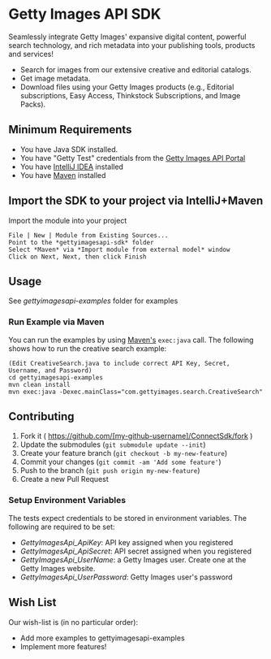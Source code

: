 # Getty Images API SDK 

Seamlessly integrate Getty Images' expansive digital content, powerful search technology, and rich metadata into your publishing tools, products and services!

- Search for images from our extensive creative and editorial catalogs.
- Get image metadata.
- Download files using your Getty Images products (e.g., Editorial subscriptions, Easy Access, Thinkstock Subscriptions, and Image Packs).

## Minimum Requirements
* You have Java SDK installed.
* You have "Getty Test" credentials from the [Getty Images API Portal](https://developer.gettyimages.com/member/register)
* You have [IntelliJ IDEA](https://www.jetbrains.com/idea/) installed
* You have [Maven](https://maven.apache.org/) installed

## Import the SDK to your project via IntelliJ+Maven

Import the module into your project

```
File | New | Module from Existing Sources...
Point to the *gettyimagesapi-sdk* folder
Select *Maven* via *Import module from external model* window
Click on Next, Next, then click Finish
```

## Usage
See *gettyimagesapi-examples* folder for examples

### Run Example via Maven
You can run the examples by using [Maven's](http://www.mojohaus.org/exec-maven-plugin/usage.html) `exec:java` call. The following shows how to run the creative search example:

```
(Edit CreativeSearch.java to include correct API Key, Secret, Username, and Password)
cd gettyimagesapi-examples
mvn clean install
mvn exec:java -Dexec.mainClass="com.gettyimages.search.CreativeSearch"
```

## Contributing

1. Fork it ( https://github.com/[my-github-username]/ConnectSdk/fork )
2. Update the submodules (`git submodule update --init`)
2. Create your feature branch (`git checkout -b my-new-feature`)
3. Commit your changes (`git commit -am 'Add some feature'`)
4. Push to the branch (`git push origin my-new-feature`)
5. Create a new Pull Request

### Setup Environment Variables

The tests expect credentials to be stored in environment variables. The following are required to be set:

* *GettyImagesApi_ApiKey*: API key assigned when you registered
* *GettyImagesApi_ApiSecret*: API secret assigned when you registered
* *GettyImagesApi_UserName*: a Getty Images user. Create one at the Getty Images website.
* *GettyImagesApi_UserPassword*: Getty Images user's password

## Wish List
Our wish-list is (in no particular order):

* Add more examples to gettyimagesapi-examples
* Implement more features!
